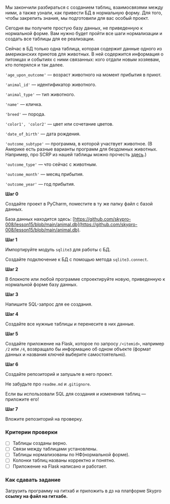Мы закончили разбираться с созданием таблиц, взаимосвязями между ними, а также узнали, как привести БД в нормальную форму. Для того, чтобы закрепить знания, мы подготовили для вас особый проект. 

Сегодня вы получите простую базу данных, не приведенную к нормальной форме. Вам нужно будет пройти все шаги нормализации и создать все таблицы для ее реализации. 

Сейчас в БД только одна таблица, которая содержит данные одного из американских приютов для животных. В ней содержится информация о питомцах и событиях с ними связанных: кого отдали новым хозяевам, кто потерялся и так далее. 

`'age_upon_outcome'` — возраст животного на момент прибытия в приют.

`'animal_id'` — идентификатор животного.

`'animal_type'` — тип животного. 

`'name'` — кличка. 

`'breed'` — порода.

`'color1', 'color2'` — цвет или сочетание цветов. 

`'date_of_birth'` — дата рождения. 

`'outcome_subtype'` — программа, в которой участвует животное. (В Америке есть разные варианты программ для бездомных животных. Например, про SCRP из нашей таблицы можно прочесть [здесь](https://www.maddiesfund.org/austin-animal-services-stray-cat-return-program.htm).)

`'outcome_type'` — что сейчас с животным. 

`'outcome_month'` — месяц прибытия. 

`'outcome_year'` — год прибытия.

**Шаг 0**

Создайте проект в PyCharm, поместите в ту же папку файл с базой данных. 

База данных находится здесь: [https://github.com/skypro-008/lesson15/blob/main/animal.db](https://github.com/skypro-008/lesson15/blob/main/animal.db).

**Шаг 1**

Импортируйте модуль `sqlite3` для работы с БД. 

Создайте подключение к БД с помощью метода `sqlite3.connect`.

**Шаг 2**

В блокноте или любой программе спроектируйте новую, приведенную к нормальной форме базу данных. 

**Шаг 3**

Напишите SQL-запрос для ее создания.

**Шаг 4**

Создайте все нужные таблицы и перенесите в них данные.

**Шаг 5**

Создайте приложение на Flask, которое по запросу `/<itemid>`, например `/2` или `/4`, возвращало бы информацию об одном объекте (формат данных и названия ключей выберите самостоятельно).

**Шаг 6**

Создайте репозиторий и запушьте в него проект. 

Не забудьте про `readme.md` и .`gitignore`.

Если вы использовали SQL для создания и изменения таблиц — приложите его!

**Шаг 7**

Вложите репозиторий на проверку.

### Критерии проверки

- [ ]  Таблицы созданы верно.
- [ ]  Связи между таблицами установлены.
- [ ]  Таблицы нормализованы по НФ(нормальной форме).
- [ ]  Колонки таблиц названы корректно и понятно.
- [ ]  Приложение на Flask написано и работает.

### **Как сдавать задание**

Загрузить программу на гитхаб и приложить в дз на платформе Skypro **ссылку на файл на гитхабе.**